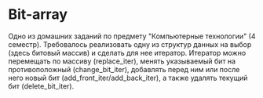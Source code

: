 # Bit-array
Одно из домашних заданий по предмету "Компьютерные технологии" (4 семестр). Требовалось реализовать одну из структур данных на выбор (здесь битовый массив) и сделать для нее итератор. Итератор можно перемещать по массиву (replace_iter), менять указываемый бит на противоположный (change_bit_iter), добавлять перед ним или после него новый бит (add_front_iter/add_back_iter), а также удалять текущий бит (delete_bit_iter).
